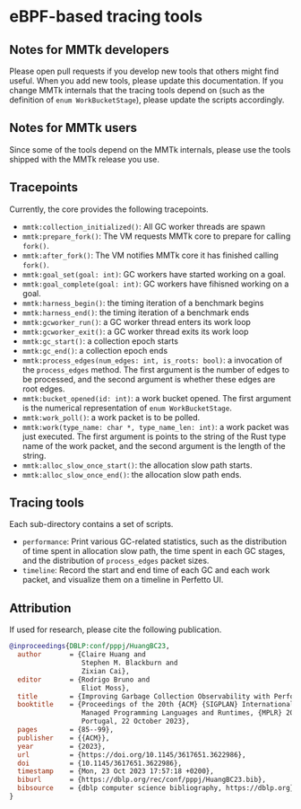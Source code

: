 # eBPF-based tracing tools

## Notes for MMTk developers

Please open pull requests if you develop new tools that others might find useful.
When you add new tools, please update this documentation.
If you change MMTk internals that the tracing tools depend on (such as the
definition of `enum WorkBucketStage`), please update the scripts accordingly.

## Notes for MMTk users

Since some of the tools depend on the MMTk internals, please use the tools
shipped with the MMTk release you use.

## Tracepoints

Currently, the core provides the following tracepoints.

-   `mmtk:collection_initialized()`: All GC worker threads are spawn
-   `mmtk:prepare_fork()`: The VM requests MMTk core to prepare for calling `fork()`.
-   `mmtk:after_fork()`: The VM notifies MMTk core it has finished calling `fork()`.
-   `mmtk:goal_set(goal: int)`: GC workers have started working on a goal.
-   `mmtk:goal_complete(goal: int)`: GC workers have fihisned working on a goal.
-   `mmtk:harness_begin()`: the timing iteration of a benchmark begins
-   `mmtk:harness_end()`: the timing iteration of a benchmark ends
-   `mmtk:gcworker_run()`: a GC worker thread enters its work loop
-   `mmtk:gcworker_exit()`: a GC worker thread exits its work loop
-   `mmtk:gc_start()`: a collection epoch starts
-   `mmtk:gc_end()`: a collection epoch ends
-   `mmtk:process_edges(num_edges: int, is_roots: bool)`: a invocation of the `process_edges`
    method. The first argument is the number of edges to be processed, and the second argument is
    whether these edges are root edges.
-   `mmtk:bucket_opened(id: int)`: a work bucket opened. The first argument is the numerical
    representation of `enum WorkBucketStage`.
-   `mmtk:work_poll()`: a work packet is to be polled.
-   `mmtk:work(type_name: char *, type_name_len: int)`: a work packet was just executed. The first
    argument is points to the string of the Rust type name of the work packet, and the second
    argument is the length of the string.
-   `mmtk:alloc_slow_once_start()`: the allocation slow path starts.
-   `mmtk:alloc_slow_once_end()`: the allocation slow path ends.

## Tracing tools

Each sub-directory contains a set of scripts.

-   `performance`: Print various GC-related statistics, such as the distribution of time spent in
    allocation slow path, the time spent in each GC stages, and the distribution of `process_edges`
    packet sizes.
-   `timeline`: Record the start and end time of each GC and each work packet, and visualize them on
    a timeline in Perfetto UI.

## Attribution

If used for research, please cite the following publication.

```bibtex
@inproceedings{DBLP:conf/pppj/HuangBC23,
  author       = {Claire Huang and
                  Stephen M. Blackburn and
                  Zixian Cai},
  editor       = {Rodrigo Bruno and
                  Eliot Moss},
  title        = {Improving Garbage Collection Observability with Performance Tracing},
  booktitle    = {Proceedings of the 20th {ACM} {SIGPLAN} International Conference on
                  Managed Programming Languages and Runtimes, {MPLR} 2023, Cascais,
                  Portugal, 22 October 2023},
  pages        = {85--99},
  publisher    = {{ACM}},
  year         = {2023},
  url          = {https://doi.org/10.1145/3617651.3622986},
  doi          = {10.1145/3617651.3622986},
  timestamp    = {Mon, 23 Oct 2023 17:57:18 +0200},
  biburl       = {https://dblp.org/rec/conf/pppj/HuangBC23.bib},
  bibsource    = {dblp computer science bibliography, https://dblp.org}
}
```

